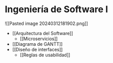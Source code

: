 # Ingeniería de Software I

![[Pasted image 20240312181902.png]]

- [[Arquitectura del Software]]
	- [[Microservicios]]
- [[Diagrama de GANTT]]
- [[Diseño de interfaces]]
	- [[Reglas de usabilidad]]